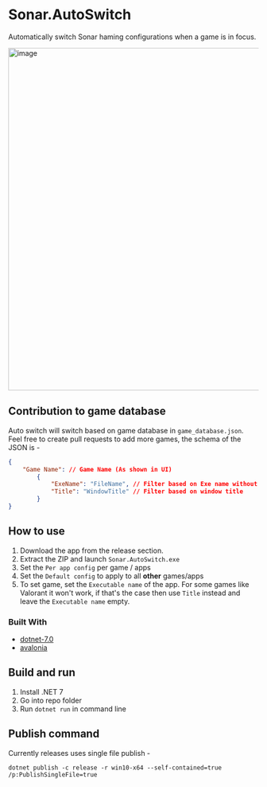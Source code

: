 # Sonar.AutoSwitch

Automatically switch Sonar haming configurations when a game is in focus.

<img width="688" alt="image" src="https://user-images.githubusercontent.com/27368554/204064870-da45ebaa-e577-4998-aaa1-4c18386149e1.png">

## Contribution to game database

Auto switch will switch based on game database in `game_database.json`.  
Feel free to create pull requests to add more games, the schema of the JSON is -
```json
{
    "Game Name": // Game Name (As shown in UI)
        {
            "ExeName": "FileName", // Filter based on Exe name without the .exe
            "Title": "WindowTitle" // Filter based on window title
        }
}
```


## How to use

1. Download the app from the release section.
2. Extract the ZIP and launch `Sonar.AutoSwitch.exe`
3. Set the `Per app config` per game / apps
4. Set the `Default config` to apply to all **other** games/apps
5. To set game, set the `Executable name` of the app. For some games like Valorant it won't work, if that's the case then use `Title` instead and leave the `Executable name` empty.

### Built With
* [dotnet-7.0](https://dotnet.microsoft.com/download/dotnet-core/7.0)
* [avalonia](https://github.com/AvaloniaUI/Avalonia/)

## Build and run

1. Install .NET 7
2. Go into repo folder
3. Run `dotnet run` in command line

## Publish command

Currently releases uses single file publish - 
```
dotnet publish -c release -r win10-x64 --self-contained=true /p:PublishSingleFile=true
```
